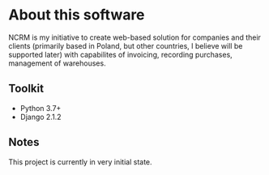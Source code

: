 # About this software

NCRM is my initiative to create web-based solution for companies and their clients
(primarily based in Poland, but other countries, I believe will be supported later) with
capabilites of invoicing, recording purchases, management of warehouses.

## Toolkit

- Python 3.7+
- Django 2.1.2

## Notes

This project is currently in very initial state.
